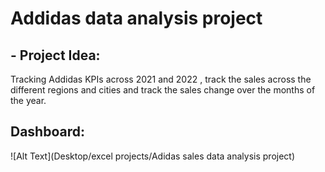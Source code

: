 # Addidas data analysis project
## - Project Idea:
Tracking Addidas KPIs across 2021 and 2022 , track the sales across the different regions and cities and track the sales change over the months of the year.
## Dashboard:
![Alt Text](Desktop/excel projects/Adidas sales data analysis project)



